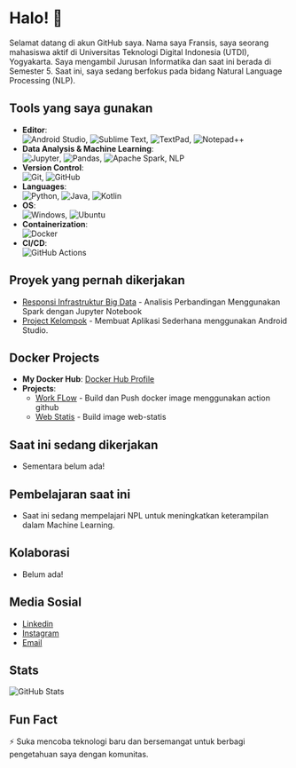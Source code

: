 # Halo! 👋

Selamat datang di akun GitHub saya. Nama saya Fransis, saya seorang mahasiswa aktif di Universitas Teknologi Digital Indonesia (UTDI), Yogyakarta. Saya mengambil Jurusan Informatika dan saat ini berada di Semester 5. Saat ini, saya sedang berfokus pada bidang Natural Language Processing (NLP).

## Tools yang saya gunakan
- **Editor**:  
![Android Studio](https://img.shields.io/badge/Android%20Studio-3DDC84?style=for-the-badge&logo=android-studio&logoColor=white), ![Sublime Text](https://img.shields.io/badge/Sublime_Text-FF9800?style=for-the-badge&logo=sublime-text&logoColor=white), ![TextPad](https://img.shields.io/badge/TextPad-0078D4?style=for-the-badge&logo=textpad&logoColor=white), ![Notepad++](https://img.shields.io/badge/Notepad++-7eff25?style=for-the-badge&logo=notepad%2B%2B&logoColor=white)
- **Data Analysis & Machine Learning**:  
![Jupyter](https://img.shields.io/badge/Jupyter-white?style=for-the-badge&logo=jupyter&logoColor=Orange), ![Pandas](https://img.shields.io/badge/Pandas-150458?style=for-the-badge&logo=pandas&logoColor=white), ![Apache Spark](https://img.shields.io/badge/Apache%20Spark-E25A1C?style=for-the-badge&logo=apache-spark&logoColor=white), NLP  
- **Version Control**:  
![Git](https://img.shields.io/badge/Git-F05032?style=for-the-badge&logo=git&logoColor=white), ![GitHub](https://img.shields.io/badge/GitHub-181717?style=for-the-badge&logo=github&logoColor=white)
- **Languages**:  
![Python](https://img.shields.io/badge/Python-3776AB?style=for-the-badge&logo=python&logoColor=white), ![Java](https://img.shields.io/badge/Java-007396?style=for-the-badge&logo=java&logoColor=white), ![Kotlin](https://img.shields.io/badge/Kotlin-0095D5?style=for-the-badge&logo=kotlin&logoColor=white)  
- **OS**:  
![Windows](https://img.shields.io/badge/Windows_11-0078D4?style=for-the-badge&logo=windows&logoColor=white), ![Ubuntu](https://img.shields.io/badge/ubuntu%2022.04-dc3b08?style=for-the-badge&logo=ubuntu&logoColor=white)
- **Containerization**:  
![Docker](https://img.shields.io/badge/Docker-2496ED?style=for-the-badge&logo=docker&logoColor=white)
- **CI/CD**:  
![GitHub Actions](https://img.shields.io/badge/GitHub%20Actions-2088FF?style=for-the-badge&logo=github-actions&logoColor=white)

## Proyek yang pernah dikerjakan  
- [Responsi Infrastruktur Big Data](https://github.com/Fransis96/ResponsiIBD-215410072) - Analisis Perbandingan Menggunakan Spark dengan Jupyter Notebook
- [Project Kelompok](https://github.com/Fransis96/ProjectKelompok) - Membuat Aplikasi Sederhana menggunakan Android Studio.

## Docker Projects
- **My Docker Hub**: [Docker Hub Profile](https://hub.docker.com/u/fransis96)
- **Projects**:
  - [Work FLow](https://hub.docker.com/r/fransis96/workflows215410072) - Build dan Push docker image menggunakan action github
  - [Web Statis](https://hub.docker.com/r/fransis96/cloud215410072) - Build image web-statis

## Saat ini sedang dikerjakan
- Sementara belum ada!

## Pembelajaran saat ini
- Saat ini sedang mempelajari NPL untuk meningkatkan keterampilan dalam Machine Learning.

## Kolaborasi
- Belum ada!

## Media Sosial
- [Linkedin](https://www.linkedin.com/in/fransiskus-agustinus-tekege-07b818328/)
- [Instagram](link)
- [Email](fransiskus.agustinus@students.utdi.ac.id)

## Stats
![GitHub Stats](https://github-readme-stats.vercel.app/api?username=Fransis96&show_icons=true&hide_border=true)

## Fun Fact
⚡ Suka mencoba teknologi baru dan bersemangat untuk berbagi pengetahuan saya dengan komunitas.
